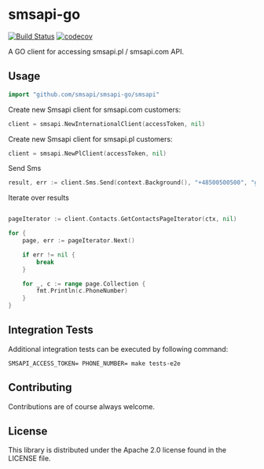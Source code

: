 # smsapi-go #

[![Build Status](https://travis-ci.org/smsapi/smsapi-go.svg?branch=master)](https://travis-ci.org/smsapi/smsapi-go)
[![codecov](https://codecov.io/gh/smsapi/smsapi-go/branch/master/graph/badge.svg)](https://codecov.io/gh/smsapi/smsapi-go)

A GO client for accessing smsapi.pl / smsapi.com API.

## Usage  ##
```go
import "github.com/smsapi/smsapi-go/smsapi"
```

Create new Smsapi client for smsapi.com customers:

```go
client = smsapi.NewInternationalClient(accessToken, nil)
```

Create new Smsapi client for smsapi.pl customers:
```go
client = smsapi.NewPlClient(accessToken, nil)	
```

Send Sms
```go
result, err := client.Sms.Send(context.Background(), "+48500500500", "go", "")
```

Iterate over results
```go

pageIterator := client.Contacts.GetContactsPageIterator(ctx, nil)

for {
    page, err := pageIterator.Next()

    if err != nil {
        break
    }

    for _, c := range page.Collection {
        fmt.Println(c.PhoneNumber)
    }
}
```

## Integration Tests ##

Additional integration tests can be executed by following command:

    SMSAPI_ACCESS_TOKEN= PHONE_NUMBER= make tests-e2e

## Contributing ##

Contributions are of course always welcome.

## License

This library is distributed under the Apache 2.0 license found in the LICENSE file.

